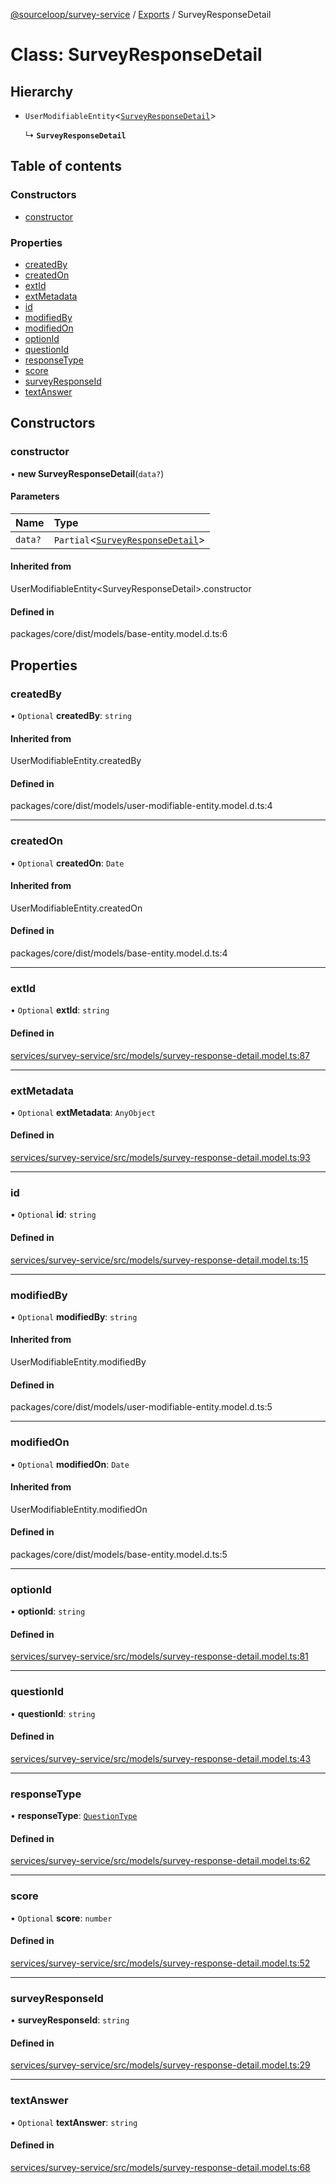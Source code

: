 [@sourceloop/survey-service](../README.md) / [Exports](../modules.md) / SurveyResponseDetail

# Class: SurveyResponseDetail

## Hierarchy

- `UserModifiableEntity`<[`SurveyResponseDetail`](SurveyResponseDetail.md)\>

  ↳ **`SurveyResponseDetail`**

## Table of contents

### Constructors

- [constructor](SurveyResponseDetail.md#constructor)

### Properties

- [createdBy](SurveyResponseDetail.md#createdby)
- [createdOn](SurveyResponseDetail.md#createdon)
- [extId](SurveyResponseDetail.md#extid)
- [extMetadata](SurveyResponseDetail.md#extmetadata)
- [id](SurveyResponseDetail.md#id)
- [modifiedBy](SurveyResponseDetail.md#modifiedby)
- [modifiedOn](SurveyResponseDetail.md#modifiedon)
- [optionId](SurveyResponseDetail.md#optionid)
- [questionId](SurveyResponseDetail.md#questionid)
- [responseType](SurveyResponseDetail.md#responsetype)
- [score](SurveyResponseDetail.md#score)
- [surveyResponseId](SurveyResponseDetail.md#surveyresponseid)
- [textAnswer](SurveyResponseDetail.md#textanswer)

## Constructors

### constructor

• **new SurveyResponseDetail**(`data?`)

#### Parameters

| Name | Type |
| :------ | :------ |
| `data?` | `Partial`<[`SurveyResponseDetail`](SurveyResponseDetail.md)\> |

#### Inherited from

UserModifiableEntity<SurveyResponseDetail\>.constructor

#### Defined in

packages/core/dist/models/base-entity.model.d.ts:6

## Properties

### createdBy

• `Optional` **createdBy**: `string`

#### Inherited from

UserModifiableEntity.createdBy

#### Defined in

packages/core/dist/models/user-modifiable-entity.model.d.ts:4

___

### createdOn

• `Optional` **createdOn**: `Date`

#### Inherited from

UserModifiableEntity.createdOn

#### Defined in

packages/core/dist/models/base-entity.model.d.ts:4

___

### extId

• `Optional` **extId**: `string`

#### Defined in

[services/survey-service/src/models/survey-response-detail.model.ts:87](https://github.com/sourcefuse/loopback4-microservice-catalog/blob/93a7f917/services/survey-service/src/models/survey-response-detail.model.ts#L87)

___

### extMetadata

• `Optional` **extMetadata**: `AnyObject`

#### Defined in

[services/survey-service/src/models/survey-response-detail.model.ts:93](https://github.com/sourcefuse/loopback4-microservice-catalog/blob/93a7f917/services/survey-service/src/models/survey-response-detail.model.ts#L93)

___

### id

• `Optional` **id**: `string`

#### Defined in

[services/survey-service/src/models/survey-response-detail.model.ts:15](https://github.com/sourcefuse/loopback4-microservice-catalog/blob/93a7f917/services/survey-service/src/models/survey-response-detail.model.ts#L15)

___

### modifiedBy

• `Optional` **modifiedBy**: `string`

#### Inherited from

UserModifiableEntity.modifiedBy

#### Defined in

packages/core/dist/models/user-modifiable-entity.model.d.ts:5

___

### modifiedOn

• `Optional` **modifiedOn**: `Date`

#### Inherited from

UserModifiableEntity.modifiedOn

#### Defined in

packages/core/dist/models/base-entity.model.d.ts:5

___

### optionId

• **optionId**: `string`

#### Defined in

[services/survey-service/src/models/survey-response-detail.model.ts:81](https://github.com/sourcefuse/loopback4-microservice-catalog/blob/93a7f917/services/survey-service/src/models/survey-response-detail.model.ts#L81)

___

### questionId

• **questionId**: `string`

#### Defined in

[services/survey-service/src/models/survey-response-detail.model.ts:43](https://github.com/sourcefuse/loopback4-microservice-catalog/blob/93a7f917/services/survey-service/src/models/survey-response-detail.model.ts#L43)

___

### responseType

• **responseType**: [`QuestionType`](../enums/QuestionType.md)

#### Defined in

[services/survey-service/src/models/survey-response-detail.model.ts:62](https://github.com/sourcefuse/loopback4-microservice-catalog/blob/93a7f917/services/survey-service/src/models/survey-response-detail.model.ts#L62)

___

### score

• `Optional` **score**: `number`

#### Defined in

[services/survey-service/src/models/survey-response-detail.model.ts:52](https://github.com/sourcefuse/loopback4-microservice-catalog/blob/93a7f917/services/survey-service/src/models/survey-response-detail.model.ts#L52)

___

### surveyResponseId

• **surveyResponseId**: `string`

#### Defined in

[services/survey-service/src/models/survey-response-detail.model.ts:29](https://github.com/sourcefuse/loopback4-microservice-catalog/blob/93a7f917/services/survey-service/src/models/survey-response-detail.model.ts#L29)

___

### textAnswer

• `Optional` **textAnswer**: `string`

#### Defined in

[services/survey-service/src/models/survey-response-detail.model.ts:68](https://github.com/sourcefuse/loopback4-microservice-catalog/blob/93a7f917/services/survey-service/src/models/survey-response-detail.model.ts#L68)

